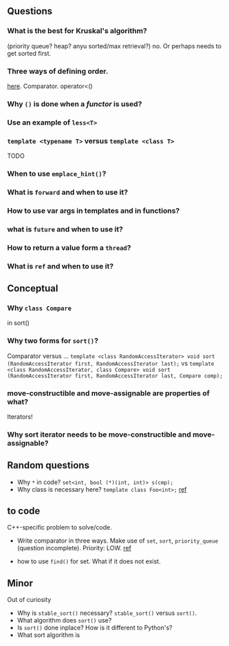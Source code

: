 ## Questions
### What is the best for Kruskal's algorithm?
(priority queue? heap? anyu sorted/max retrieval?) no. Or perhaps needs to get sorted first.

### Three ways of defining order.
[here](fusharblog.com/3-ways-to-define-comparison-functions-in-cpp/). Comparator. operator<()

### Why `()` is done when a *functor* is used?

### Use an example of `less<T>`

### `template <typename T>` versus `template <class T>`
TODO

### When to use `emplace_hint()`?

### What is `forward` and when to use it?

### How to use var args in templates and in functions?

### what is `future` and when to use it?

### How to return a value form a `thread`?

### What is `ref` and when to use it?

## Conceptual
### Why `class Compare`
in sort()
### Why two forms for `sort()`?
Comparator versus ...
`template <class RandomAccessIterator>
  void sort (RandomAccessIterator first, RandomAccessIterator last);`
vs
`template <class RandomAccessIterator, class Compare>
  void sort (RandomAccessIterator first, RandomAccessIterator last, Compare comp);`

### move-constructible and move-assignable are properties of what?
Iterators!
### Why sort iterator needs to be move-constructible and move-assignable?


## Random questions
* Why `*` in code? `set<int, bool (*)(int, int)> s(cmp);`
* Why class is necessary here? `template class Foo<int>;`  [ref](https://stackoverflow.com/questions/2023977/difference-of-keywords-typename-and-class-in-templates)

## to code
C++-specific problem to solve/code.
* Write comparator in three ways. Make use of `set`, `sort`, `priority_queue` (question incomplete). Priority: LOW.  [ref](fusharblog.com/3-ways-to-define-comparison-functions-in-cpp/)

* how to use `find()` for set. What if it does not exist.

## Minor
Out of curiosity
* Why is `stable_sort()` necessary?  `stable_sort()` versus `sort()`. 
* What algorithm does `sort()` use?
* Is `sort()` done inplace? How is it different to Python's?
* What sort algorithm is

